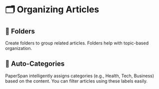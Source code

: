 # 🗂️ Organizing Articles

## 📁 Folders

Create folders to group related articles. Folders help with topic-based organization.

## 🧠 Auto-Categories

PaperSpan intelligently assigns categories (e.g., Health, Tech, Business) based on the content. You can filter articles using these labels easily.
